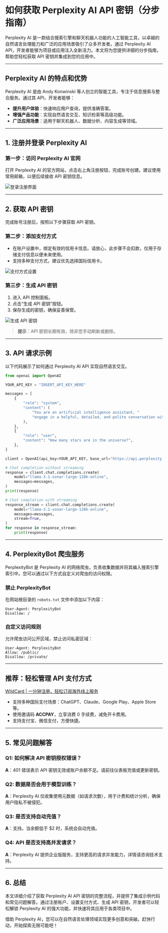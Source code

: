 
# 如何获取 Perplexity AI API 密钥（分步指南）

Perplexity AI 是一款结合搜索引擎和聊天机器人功能的人工智能工具，以卓越的自然语言处理能力和广泛的应用场景吸引了众多开发者。通过 Perplexity AI API，开发者能够为项目或应用注入全新活力。本文将为您提供详细的分步指南，帮助您轻松获取 API 密钥并集成到您的应用中。

---

## Perplexity AI 的特点和优势

Perplexity AI 是由 Andy Konwinski 等人创立的智能工具，专注于信息搜索与整合服务。通过其 API，开发者能够：
- **提升用户体验**：快速响应用户查询，提供准确答案。
- **增强产品功能**：实现自然语言交互、知识检索等高级功能。
- **广泛应用场景**：适用于聊天机器人、数据分析、内容生成等领域。

---

## 1. 注册并登录 Perplexity AI

### 第一步：访问 Perplexity AI 官网
打开 Perplexity AI 的官方网站，点击右上角注册按钮，完成账号创建。建议使用常用邮箱，以便后续接收 API 密钥信息。

![登录注册界面](https://cdn.explinks.com/wp-content/uploads/2024/11/image-58-1024x486.png)

---

## 2. 获取 API 密钥

完成账号注册后，按照以下步骤获取 API 密钥。

### 第二步：添加支付方式
- 在账户设置中，绑定有效的信用卡信息。请放心，此步骤不会扣款，仅用于存储支付信息以便未来使用。
- 支持多种支付方式，建议优先选择国际信用卡。

![支付方式设置](https://cdn.explinks.com/wp-content/uploads/2024/11/image-62-1024x616.png)

### 第三步：生成 API 密钥
1. 进入 API 控制面板。
2. 点击“生成 API 密钥”按钮。
3. 保存生成的密钥，确保妥善保管。

![生成 API 密钥](https://cdn.explinks.com/wp-content/uploads/2024/11/image-64-1013x1024.png)

> **提示**：API 密钥长期有效，除非您手动刷新或删除。

---

## 3. API 请求示例

以下代码展示了如何通过 Perplexity AI API 实现自然语言交互。

```python
from openai import OpenAI

YOUR_API_KEY = "INSERT_API_KEY_HERE"

messages = [
    {
        "role": "system",
        "content": (
            "You are an artificial intelligence assistant, "
            "engage in a helpful, detailed, and polite conversation with the user."
        ),
    },
    {
        "role": "user",
        "content": "How many stars are in the universe?",
    },
]

client = OpenAI(api_key=YOUR_API_KEY, base_url="https://api.perplexity.ai")

# Chat completion without streaming
response = client.chat.completions.create(
    model="llama-3.1-sonar-large-128k-online",
    messages=messages,
)
print(response)

# Chat completion with streaming
response_stream = client.chat.completions.create(
    model="llama-3.1-sonar-large-128k-online",
    messages=messages,
    stream=True,
)
for response in response_stream:
    print(response)
```

---

## 4. PerplexityBot 爬虫服务

PerplexityBot 是 Perplexity AI 的网络爬虫，负责收集数据并将其编入搜索引擎索引中。您可以通过以下方式自定义对爬虫的访问权限。

### 禁止 PerplexityBot
在网站根目录的 `robots.txt` 文件中添加以下内容：
```plaintext
User-Agent: PerplexityBot
Disallow: /
```

### 自定义访问规则
允许爬虫访问公开区域，禁止访问私密区域：
```plaintext
User-Agent: PerplexityBot
Allow: /public/
Disallow: /private/
```

---

## **推荐**：轻松管理 API 支付方式

[WildCard | 一分钟注册，轻松订阅海外线上服务](https://bit.ly/bewildcard)

- 支持多种国际支付场景：ChatGPT、Claude、Google Play、Apple Store 等。
- 使用邀请码 **ACCPAY**，立享消费 0 手续费，减免开卡费用。
- 支持支付宝、微信支付，方便快捷。

---

## 5. 常见问题解答

### Q1: 如何解决 API 密钥授权错误？
**A**：401 错误表示 API 密钥无效或账户余额不足。请前往仪表板充值或更新密钥。

### Q2: 数据是否会用于模型训练？
**A**：Perplexity AI 仅收集使用元数据（如请求次数），用于计费和统计分析，确保用户隐私不被侵犯。

### Q3: 是否支持自动充值？
**A**：支持。当余额低于 $2 时，系统会自动充值。

### Q4: API 是否支持高并发请求？
**A**：Perplexity AI 提供企业版服务，支持更高的请求并发能力，详情请咨询技术支持。

---

## 6. 总结

本文详细介绍了获取 Perplexity AI API 密钥的完整流程，并提供了集成示例代码和常见问题解答。通过注册账户、设置支付方式、生成 API 密钥，开发者可以轻松解锁 Perplexity AI 的强大功能，并快速将其应用于各类项目中。

借助 Perplexity AI，您可以在自然语言处理领域实现更多创意和突破。赶快行动，开始探索无限可能吧！
